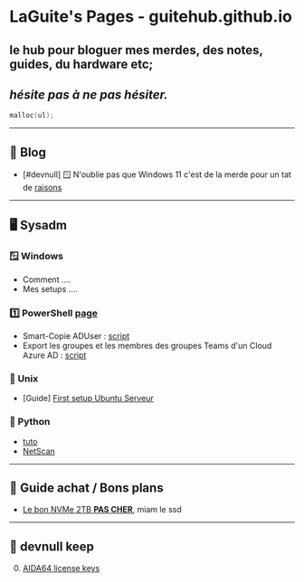 # LaGuite's Pages - guitehub.github.io

## le hub pour bloguer mes merdes, des notes, guides, du hardware etc;
## *hésite pas à ne pas hésiter.*

```c
malloc(ul);
```

---

## 📰 Blog
- [#devnull] 🪟 N'oublie pas que Windows 11 c'est de la merde pour un tat de <span style="text-decoration: underline">[raisons](./pages/blog/winpoop11.md)</span>

---

## 🖥️ Sysadm  
  
### 🪟 Windows 
- Comment ....
- Mes setups ....

### 1️⃣ PowerShell [page](./pages/powershell.md)
- Smart-Copie ADUser : [script]()
- Export les groupes et les membres des groupes Teams d'un Cloud Azure AD : [script]()

### 🐧 Unix
- [Guide] [First setup Ubuntu Serveur](./pages/guides/ubuntu_first_setup.md)


### 🐍 Python
- [tuto](../py_start_guide/fu.py)
- [NetScan]()

---

## 🤑 Guide achat / Bons plans
- [Le bon NVMe 2TB **PAS CHER**](https://www.amazon.fr/gp/product/B08GVDNTGJ/ref=ppx_yo_dt_b_asin_title_o00_s00?ie=UTF8&psc=1), miam le ssd 

---

## 👾 devnull keep
0. [AIDA64 license keys](https://gist.github.com/thegreatestminer/af7a7d6cb3cafc0c5c146999c687d58d)